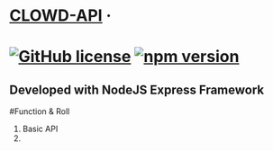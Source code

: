 # [CLOWD-API](https://reactjs.org/) &middot; 
[![GitHub license](https://img.shields.io/badge/license-MIT-blue.svg)](https://github.com/facebook/react/blob/master/LICENSE) 
[![npm version](https://img.shields.io/npm/v/react.svg?style=flat)](https://www.npmjs.com/package/react)
==========
Developed with NodeJS Express Framework
--------------
#Function & Roll
1. Basic API
2. 